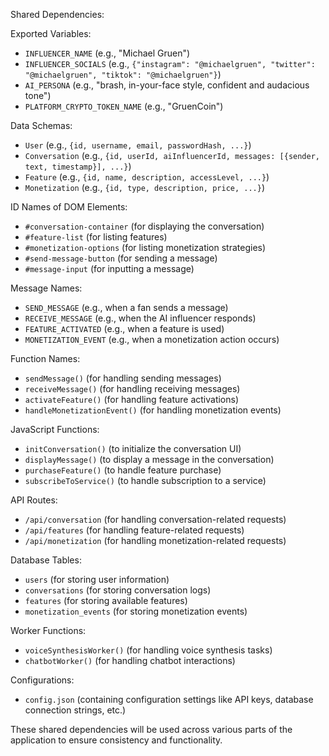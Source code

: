 Shared Dependencies:

Exported Variables:
- `INFLUENCER_NAME` (e.g., "Michael Gruen")
- `INFLUENCER_SOCIALS` (e.g., `{"instagram": "@michaelgruen", "twitter": "@michaelgruen", "tiktok": "@michaelgruen"}`)
- `AI_PERSONA` (e.g., "brash, in-your-face style, confident and audacious tone")
- `PLATFORM_CRYPTO_TOKEN_NAME` (e.g., "GruenCoin")

Data Schemas:
- `User` (e.g., `{id, username, email, passwordHash, ...}`)
- `Conversation` (e.g., `{id, userId, aiInfluencerId, messages: [{sender, text, timestamp}], ...}`)
- `Feature` (e.g., `{id, name, description, accessLevel, ...}`)
- `Monetization` (e.g., `{id, type, description, price, ...}`)

ID Names of DOM Elements:
- `#conversation-container` (for displaying the conversation)
- `#feature-list` (for listing features)
- `#monetization-options` (for listing monetization strategies)
- `#send-message-button` (for sending a message)
- `#message-input` (for inputting a message)

Message Names:
- `SEND_MESSAGE` (e.g., when a fan sends a message)
- `RECEIVE_MESSAGE` (e.g., when the AI influencer responds)
- `FEATURE_ACTIVATED` (e.g., when a feature is used)
- `MONETIZATION_EVENT` (e.g., when a monetization action occurs)

Function Names:
- `sendMessage()` (for handling sending messages)
- `receiveMessage()` (for handling receiving messages)
- `activateFeature()` (for handling feature activations)
- `handleMonetizationEvent()` (for handling monetization events)

JavaScript Functions:
- `initConversation()` (to initialize the conversation UI)
- `displayMessage()` (to display a message in the conversation)
- `purchaseFeature()` (to handle feature purchase)
- `subscribeToService()` (to handle subscription to a service)

API Routes:
- `/api/conversation` (for handling conversation-related requests)
- `/api/features` (for handling feature-related requests)
- `/api/monetization` (for handling monetization-related requests)

Database Tables:
- `users` (for storing user information)
- `conversations` (for storing conversation logs)
- `features` (for storing available features)
- `monetization_events` (for storing monetization events)

Worker Functions:
- `voiceSynthesisWorker()` (for handling voice synthesis tasks)
- `chatbotWorker()` (for handling chatbot interactions)

Configurations:
- `config.json` (containing configuration settings like API keys, database connection strings, etc.)

These shared dependencies will be used across various parts of the application to ensure consistency and functionality.